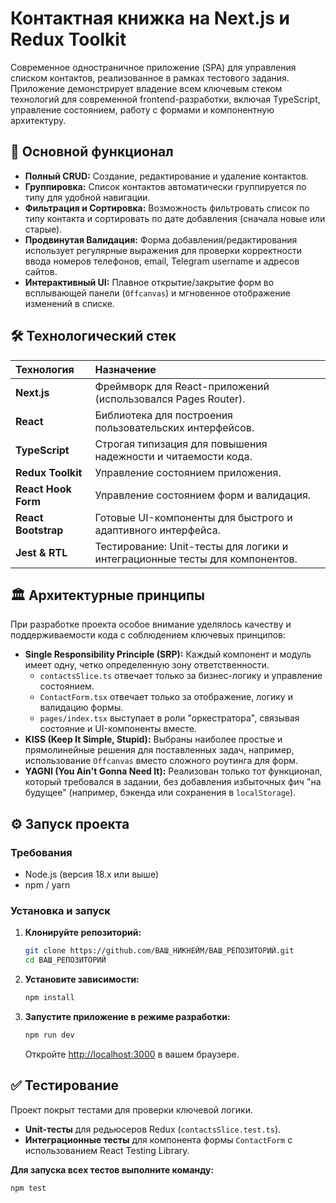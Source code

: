 # Контактная книжка на Next.js и Redux Toolkit

Современное одностраничное приложение (SPA) для управления списком контактов, реализованное в рамках тестового задания. Приложение демонстрирует владение всем ключевым стеком технологий для современной frontend-разработки, включая TypeScript, управление состоянием, работу с формами и компонентную архитектуру.

## 🚀 Основной функционал

*   **Полный CRUD:** Создание, редактирование и удаление контактов.
*   **Группировка:** Список контактов автоматически группируется по типу для удобной навигации.
*   **Фильтрация и Сортировка:** Возможность фильтровать список по типу контакта и сортировать по дате добавления (сначала новые или старые).
*   **Продвинутая Валидация:** Форма добавления/редактирования использует регулярные выражения для проверки корректности ввода номеров телефонов, email, Telegram username и адресов сайтов.
*   **Интерактивный UI:** Плавное открытие/закрытие форм во всплывающей панели (`Offcanvas`) и мгновенное отображение изменений в списке.

## 🛠️ Технологический стек

| Технология | Назначение |
| :--- | :--- |
| **Next.js** | Фреймворк для React-приложений (использовался Pages Router). |
| **React** | Библиотека для построения пользовательских интерфейсов. |
| **TypeScript** | Строгая типизация для повышения надежности и читаемости кода. |
| **Redux Toolkit** | Управление состоянием приложения. |
| **React Hook Form** | Управление состоянием форм и валидация. |
| **React Bootstrap** | Готовые UI-компоненты для быстрого и адаптивного интерфейса. |
| **Jest & RTL** | Тестирование: Unit-тесты для логики и интеграционные тесты для компонентов. |

## 🏛️ Архитектурные принципы

При разработке проекта особое внимание уделялось качеству и поддерживаемости кода с соблюдением ключевых принципов:

*   **Single Responsibility Principle (SRP):** Каждый компонент и модуль имеет одну, четко определенную зону ответственности.
    *   `contactsSlice.ts` отвечает только за бизнес-логику и управление состоянием.
    *   `ContactForm.tsx` отвечает только за отображение, логику и валидацию формы.
    *   `pages/index.tsx` выступает в роли "оркестратора", связывая состояние и UI-компоненты вместе.
*   **KISS (Keep It Simple, Stupid):** Выбраны наиболее простые и прямолинейные решения для поставленных задач, например, использование `Offcanvas` вместо сложного роутинга для форм.
*   **YAGNI (You Ain't Gonna Need It):** Реализован только тот функционал, который требовался в задании, без добавления избыточных фич "на будущее" (например, бэкенда или сохранения в `localStorage`).

## ⚙️ Запуск проекта

### Требования
*   Node.js (версия 18.x или выше)
*   npm / yarn

### Установка и запуск

1.  **Клонируйте репозиторий:**
    ```bash
    git clone https://github.com/ВАШ_НИКНЕЙМ/ВАШ_РЕПОЗИТОРИЙ.git
    cd ВАШ_РЕПОЗИТОРИЙ
    ```

2.  **Установите зависимости:**
    ```bash
    npm install
    ```

3.  **Запустите приложение в режиме разработки:**
    ```bash
    npm run dev
    ```
    Откройте [http://localhost:3000](http://localhost:3000) в вашем браузере.

## ✅ Тестирование

Проект покрыт тестами для проверки ключевой логики.

*   **Unit-тесты** для редьюсеров Redux (`contactsSlice.test.ts`).
*   **Интеграционные тесты** для компонента формы `ContactForm` с использованием React Testing Library.

**Для запуска всех тестов выполните команду:**
```bash
npm test
```
````
